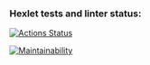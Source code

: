 ### Hexlet tests and linter status:
[![Actions Status](https://github.com/sat-brr/python-project-lvl1/workflows/hexlet-check/badge.svg)](https://github.com/sat-brr/python-project-lvl1/actions)

[![Maintainability](https://api.codeclimate.com/v1/badges/a99a88d28ad37a79dbf6/maintainability)](https://codeclimate.com/github/codeclimate/codeclimate/maintainability)
